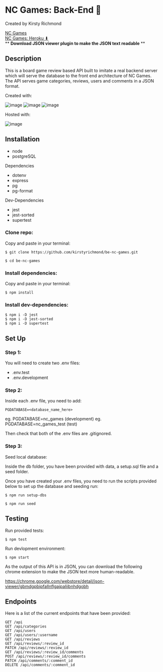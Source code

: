 # NC Games: Back-End :jigsaw:

Created by Kirsty Richmond

[NC Games](https://nc-games-kirsty-richmond.netlify.app)
<br/>
[NC Games: Heroku ⬇](https://be-nc-games-app.herokuapp.com/api)
<br/>
\*\* **Download JSON viewer plugin to make the JSON text readable** \*\*

## Description

This is a board game review based API built to imitate a real backend server which will serve the database to the front end architecture of NC Games. The API serves game categories, reviews, users and comments in a JSON format.

Created with:

![image](https://img.shields.io/badge/PostgreSQL-316192?style=for-the-badge&logo=postgresql&logoColor=white)
![image](https://img.shields.io/badge/Node.js-339933?style=for-the-badge&logo=nodedotjs&logoColor=white)
![image](https://img.shields.io/badge/Express.js-000000?style=for-the-badge&logo=express&logoColor=white)

Hosted with:

![image](https://img.shields.io/badge/Heroku-430098?style=for-the-badge&logo=heroku&logoColor=white)

## Installation

- node
- postgreSQL

Dependencies

- dotenv
- express
- pg
- pg-format

Dev-Dependencies

- jest
- jest-sorted
- supertest

### Clone repo:

Copy and paste in your terminal:

```
$ git clone https://github.com/kirstyrichmond/be-nc-games.git

$ cd be-nc-games
```

### Install dependencies:

Copy and paste in your terminal:

```
$ npm install
```

### Install dev-dependencies:

```
$ npm i -D jest
$ npm i -D jest-sorted
$ npm i -D supertest
```

## Set Up

### Step 1:

You will need to create two .env files:

- .env.test
- .env.development

### Step 2:

Inside each .env file, you need to add:

```
PGDATABASE=<database_name_here>
```

eg. PGDATABASE=nc_games (development)
eg. PGDATABASE=nc_games_test (test)

Then check that both of the .env files are .gitignored.

### Step 3:

Seed local database:

Inside the db folder, you have been provided with data, a setup.sql file and a seed folder.

Once you have created your .env files, you need to run the scripts provided below to set up the database and seeding run:

```
$ npm run setup-dbs
```

```
$ npm run seed
```

## Testing

Run provided tests:

```
$ npm test
```

Run devlopment environment:

```
$ npm start
```

As the output of this API is in JSON, you can download the following chrome extension to make the JSON text more human-readable.

https://chrome.google.com/webstore/detail/json-viewer/gbmdgpbipfallnflgajpaliibnhdgobh

## Endpoints

Here is a list of the current endpoints that have been provided:

```
GET /api
GET /api/categories
GET /api/users
GET /api/users/:username
GET /api/reviews
GET /api/reviews/:review_id
PATCH /api/reviews/:review_id
GET /api/reviews/:review_id/comments
POST /api/reviews/:review_id/comments
PATCH /api/comments/:comment_id
DELETE /api/comments/:comment_id
```
